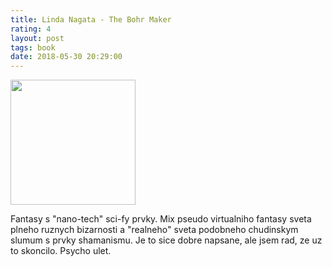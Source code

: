 ```yaml
---
title: Linda Nagata - The Bohr Maker
rating: 4
layout: post
tags: book
date: 2018-05-30 20:29:00
---
```

<img width="200" src="https://img.sfbook.com/books/large/the-bohr-maker.jpg" />
<p>
Fantasy s "nano-tech" sci-fy prvky. Mix pseudo virtualniho fantasy sveta plneho ruznych bizarnosti a "realneho" sveta podobneho chudinskym slumum s prvky shamanismu. Je to sice dobre napsane, ale jsem rad, ze uz to skoncilo. Psycho ulet.
</p>
